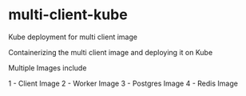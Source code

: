 # multi-client-kube
Kube deployment for multi client image

Containerizing the multi client image and deploying it on Kube

Multiple Images include

1 - Client Image
2 - Worker Image
3 - Postgres Image
4 - Redis Image
